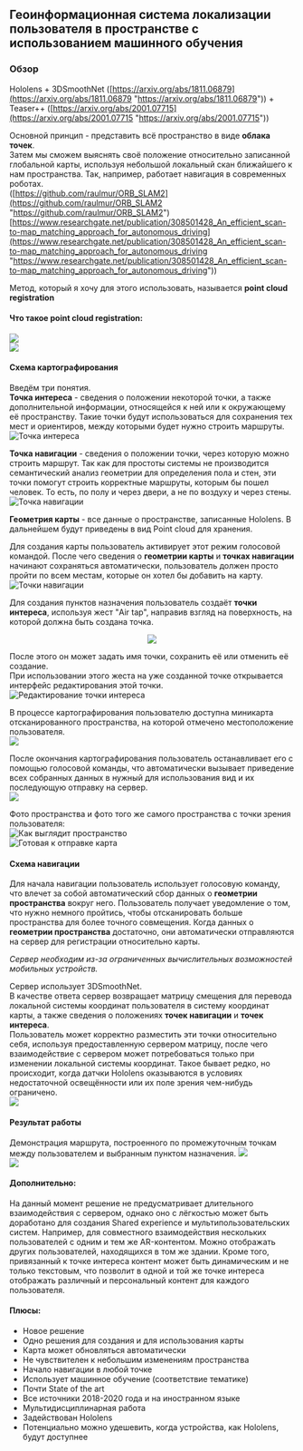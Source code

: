 ## Геоинформационная система локализации пользователя в пространстве с использованием машинного обучения

### Обзор  
Hololens + 3DSmoothNet ([https://arxiv.org/abs/1811.06879](https://arxiv.org/abs/1811.06879 "https://arxiv.org/abs/1811.06879"))  + Teaser++ ([https://arxiv.org/abs/2001.07715](https://arxiv.org/abs/2001.07715 "https://arxiv.org/abs/2001.07715"))  

  
Основной принцип - представить всё пространство в виде **облака точек**.  
Затем мы сможем выяснять своё положение относительно записанной глобальной карты, используя небольшой локальный скан ближайшего к нам пространства. Так, например, работает навигация в современных роботах.  
([https://github.com/raulmur/ORB_SLAM2](https://github.com/raulmur/ORB_SLAM2 "https://github.com/raulmur/ORB_SLAM2")  
[https://www.researchgate.net/publication/308501428_An_efficient_scan-to-map_matching_approach_for_autonomous_driving](https://www.researchgate.net/publication/308501428_An_efficient_scan-to-map_matching_approach_for_autonomous_driving "https://www.researchgate.net/publication/308501428_An_efficient_scan-to-map_matching_approach_for_autonomous_driving"))  
  
  
Метод, который я хочу для этого использовать, называется **point cloud registration**  
  
#### Что такое **point cloud registration**:  
![](https://raw.githubusercontent.com/neka-nat/probreg/master/images/filterreg_fpfh.gif)  
![](https://github.com/zgojcic/3DSmoothNet/raw/master/figures/demo.png?raw=true)
  
  
  
#### Схема картографирования
Введём три понятия.  
**Точка интереса** - сведения о положении некоторой точки, а также дополнительной информации, относящейся к ней или к окружающему её пространству. Такие точки будут использоваться для сохранения тех мест и ориентиров, между которыми будет нужно строить маршруты.  
![Точка интереса](https://github.com/wndenis/Innav/raw/master/media/poi2.jpg "Точка интереса")  
  

**Точка навигации** - сведения о положении точки, через которую можно строить маршрут. Так как для простоты системы не производится семантический анализ геометрии для определения пола и стен, эти точки помогут строить корректные маршруты, которым бы пошел человек. То есть, по полу и через двери, а не по воздуху и через стены.  
![Точка навигации](https://github.com/wndenis/Innav/raw/master/media/navpoint2.jpg "Точка навигации")
  
**Геометрия карты** - все данные о пространстве, записанные Hololens. В дальнейшем будут приведены в вид Point cloud для хранения.  
  
Для создания карты пользователь активирует этот режим голосовой командой. После чего сведения о **геометрии карты** и **точках навигации** начинают сохраняться автоматически, пользователь должен просто пройти по всем местам, которые он хотел бы добавить на карту.  
![Точки навигации](https://github.com/wndenis/Innav/raw/master/media/navpoints.jpg "Точки навигации")
  
  
Для создания пунктов назначения пользователь создаёт **точки интереса**, используя жест "Air tap", направив взгляд на поверхность, на которой должна быть создана точка.  
<p align="center"><img src="https://docs.microsoft.com/ru-ru/hololens/images/hololens-air-tap.gif"></p>  
  
После этого он может задать имя точки, сохранить её или отменить её создание.  
При использовании этого жеста на уже созданной точке открывается интерфейс редактирования этой точки.  
![Редактирование точки интереса](https://github.com/wndenis/Innav/raw/master/media/poi.jpg "Редактирование точки интереса")  
  
  
В процессе картографирования пользователю доступна миникарта отсканированного пространства, на которой отмечено местоположение пользователя.  
![](https://github.com/wndenis/Innav/raw/master/media/minimap.jpg)
  
  
После окончания картографирования пользователь останавливает его с помощью голосовой команды, что автоматически вызывает приведение всех собранных данных в нужный для использования вид и их последующую отправку на сервер.  
![](https://github.com/wndenis/Innav/raw/master/media/map_creation.png)  
  
  
Фото пространства и фото того же самого пространства с точки зрения пользователя:  
![Как выглядит пространство](https://github.com/wndenis/Innav/raw/master/media/raw.jpg "Как выглядит пространство")  
![Готовая к отправке карта](https://github.com/wndenis/Innav/raw/master/media/navpoint.jpg "Готовая к отправке карта")  
  
  
#### Схема навигации
Для начала навигации пользователь использует голосовую команду, что влечет за собой автоматический сбор данных о **геометрии пространства** вокруг него. Пользователь получает уведомление о том, что нужно немного пройтись, чтобы отсканировать больше пространства для более точного совмещения. Когда данных о **геометрии пространства** достаточно, они автоматически отправляются на сервер для регистрации относительно карты.  
  
*Сервер необходим из-за ограниченных вычислительных возможностей мобильных устройств.*  
  
Сервер использует 3DSmoothNet.  
В качестве ответа сервер возвращает матрицу смещения для перевода локальной системы координат пользователя в систему координат карты, а также сведения о положениях **точек навигации** и **точек интереса**.  
Пользователь может корректно разместить эти точки относительно себя, используя предоставленную сервером матрицу, после чего взаимодействие с сервером может потребоваться только при изменении локальной системы координат. Такое бывает редко, но происходит, когда датчки Hololens оказываются в условиях недостаточной освещённости или их поле зрения чем-нибудь ограничено.  
![](https://github.com/wndenis/Innav/raw/master/media/map_usage.png)  

#### Результат работы
Демонстрация маршрута, построенного по промежуточным точкам между пользователем и выбранным пунктом назначения.
![](https://raw.githubusercontent.com/wndenis/Innav/master/media/POV_path.png)  
![](https://raw.githubusercontent.com/wndenis/Innav/master/media/top_down_path.png)  

  

#### Дополнительно:
На данный момент решение не предусматривает длительного взаимодействия с сервером, однако оно с лёгкостью может быть доработано для создания Shared experience и мультипользовательских систем. Например, для совместного взаимодействия нескольких пользователей с одним и тем же AR-контентом. Можно отображать других пользователей, находящихся в том же здании. Кроме того, привязанный к точке интереса контент может быть динамическим и не только текстовым, что позволит в одной и той же точке интереса отображать различный и персональный контент для каждого пользователя.  

#### Плюсы:
- Новое решение
- Одно решения для создания и для использования карты
- Карта может обновляться автоматически
- Не чувствителен к небольшим изменениям пространства
- Начало навигации в любой точке
- Использует машинное обучение (соответствие тематике)
- Почти State of the art
- Все источники 2018-2020 года и на иностранном языке
- Мультидисциплинарная работа
- Задействован Hololens
- Потенциально можно удешевить, когда устройства, как Hololens, будут доступнее
